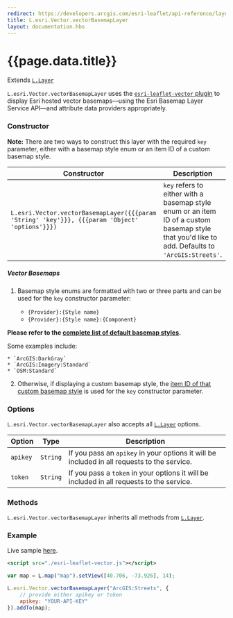 ```yaml
---
redirect: https://developers.arcgis.com/esri-leaflet/api-reference/layers/vector-basemap/
title: L.esri.Vector.vectorBasemapLayer
layout: documentation.hbs
---
```


# {{page.data.title}}

Extends [`L.Layer`](https://leafletjs.com/reference-{{siteData.latest_leaflet}}.html#layer)

`L.esri.Vector.vectorBasemapLayer` uses the [`esri-leaflet-vector` plugin](https://github.com/Esri/esri-leaflet-vector) to display Esri hosted vector basemaps—using the Esri Basemap Layer Service API—and attribute data providers appropriately.

### Constructor

**Note:** There are two ways to construct this layer with the required `key` parameter, either with a basemap style enum or an item ID of a custom basemap style.

<table>
    <thead>
        <tr>
            <th>Constructor</th>
            <th>Description</th>
        </tr>
    </thead>
    <tbody>
        <tr>
            <td><code>L.esri.Vector.vectorBasemapLayer({{{param 'String' 'key'}}}, {{{param 'Object' 'options'}}})</code></td>
            <td><code>key</code> refers to either with a basemap style enum or an item ID of a custom basemap style that you'd like to add. Defaults to <code>'ArcGIS:Streets'</code>.
        </tr>
    </tbody>
</table>

##### Vector Basemaps

1. Basemap style enums are formatted with two or three parts and can be used for the `key` constructor parameter:

    * `{Provider}:{Style name}`
    * `{Provider}:{Style name}:{Component}`

  **Please refer to the [complete list of default basemap styles](https://developers.arcgis.com/documentation/mapping-apis-and-location-services/maps/services/basemap-layer-service/#default-basemap-styles).**
  
  Some examples include:

    * `ArcGIS:DarkGray`
    * `ArcGIS:Imagery:Standard`
    * `OSM:Standard`

2. Otherwise, if displaying a custom basemap style, the [item ID of that custom basemap style](https://developers.arcgis.com/documentation/mapping-apis-and-location-services/maps/services/basemap-layer-service/#custom-basemap-styles) is used for the `key` constructor parameter.

### Options

`L.esri.Vector.vectorBasemapLayer` also accepts all [`L.Layer`](https://leafletjs.com/reference.html#layer) options.

<table>
    <thead>
        <tr>
            <th>Option</th>
            <th>Type</th>
            <th>Description</th>
        </tr>
    </thead>
    <tbody>
        <tr>
            <td><code>apikey</code></td>
            <td><code>String</code></td>
            <td>If you pass an <code>apikey</code> in your options it will be included in all requests to the service.</td>
        </tr>
        <tr>
            <td><code>token</code></td>
            <td><code>String</code></td>
            <td>If you pass a <code>token</code> in your options it will be included in all requests to the service.</td>
        </tr>
    </tbody>
</table>

### Methods

`L.esri.Vector.vectorBasemapLayer` inherits all methods from [`L.Layer`](https://leafletjs.com/reference.html#layer).

### Example

Live sample [here](../../examples/showing-a-basemap.html).

```xml
<script src="./esri-leaflet-vector.js"></script>
```

```js
var map = L.map("map").setView([40.706, -73.926], 14);

L.esri.Vector.vectorBasemapLayer("ArcGIS:Streets", {
    // provide either apikey or token
    apikey: "YOUR-API-KEY"
}).addTo(map);
```
